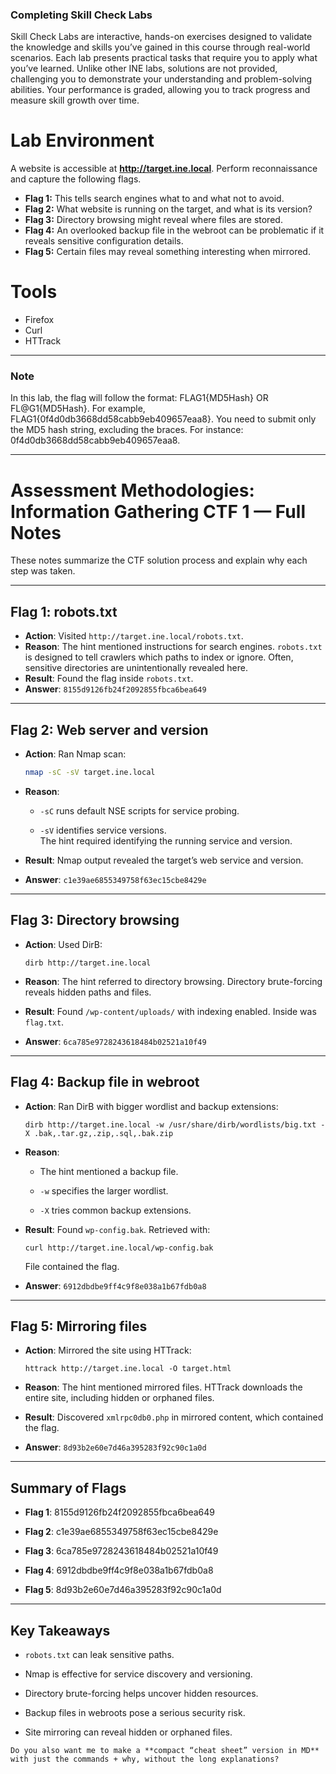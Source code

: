### Completing Skill Check Labs

Skill Check Labs are interactive, hands-on exercises designed to validate the knowledge and skills you’ve gained in this course through real-world scenarios. Each lab presents practical tasks that require you to apply what you’ve learned. Unlike other INE labs, solutions are not provided, challenging you to demonstrate your understanding and problem-solving abilities. Your performance is graded, allowing you to track progress and measure skill growth over time.

# Lab Environment

A website is accessible at **http://target.ine.local**. Perform reconnaissance and capture the following flags.

- **Flag 1:** This tells search engines what to and what not to avoid.
- **Flag 2:** What website is running on the target, and what is its version?
- **Flag 3:** Directory browsing might reveal where files are stored.
- **Flag 4:** An overlooked backup file in the webroot can be problematic if it reveals sensitive configuration details.
- **Flag 5:** Certain files may reveal something interesting when mirrored.

# Tools

- Firefox
- Curl
- HTTrack

---

### Note

In this lab, the flag will follow the format: FLAG1{MD5Hash} OR FL@G1{MD5Hash}. For example, FLAG1{0f4d0db3668dd58cabb9eb409657eaa8}. You need to submit only the MD5 hash string, excluding the braces. For instance: 0f4d0db3668dd58cabb9eb409657eaa8.

--- 
# Assessment Methodologies: Information Gathering CTF 1 — Full Notes

These notes summarize the CTF solution process and explain why each step was taken.

---

## Flag 1: robots.txt

- **Action**: Visited `http://target.ine.local/robots.txt`.  
- **Reason**: The hint mentioned instructions for search engines. `robots.txt` is designed to tell crawlers which paths to index or ignore. Often, sensitive directories are unintentionally revealed here.  
- **Result**: Found the flag inside `robots.txt`.  
- **Answer**: `8155d9126fb24f2092855fbca6bea649`

---

## Flag 2: Web server and version

- **Action**: Ran Nmap scan:
  ```bash
  nmap -sC -sV target.ine.local
- **Reason**:
    
    - `-sC` runs default NSE scripts for service probing.
        
    - `-sV` identifies service versions.  
        The hint required identifying the running service and version.
        
- **Result**: Nmap output revealed the target’s web service and version.
    
- **Answer**: `c1e39ae6855349758f63ec15cbe8429e`
    

---

## Flag 3: Directory browsing

- **Action**: Used DirB:
    
    `dirb http://target.ine.local`
    
- **Reason**: The hint referred to directory browsing. Directory brute-forcing reveals hidden paths and files.
    
- **Result**: Found `/wp-content/uploads/` with indexing enabled. Inside was `flag.txt`.
    
- **Answer**: `6ca785e9728243618484b02521a10f49`
    

---

## Flag 4: Backup file in webroot

- **Action**: Ran DirB with bigger wordlist and backup extensions:
    
    `dirb http://target.ine.local -w /usr/share/dirb/wordlists/big.txt -X .bak,.tar.gz,.zip,.sql,.bak.zip`
    
- **Reason**:
    
    - The hint mentioned a backup file.
        
    - `-w` specifies the larger wordlist.
        
    - `-X` tries common backup extensions.
        
- **Result**: Found `wp-config.bak`. Retrieved with:
    
    `curl http://target.ine.local/wp-config.bak`
    
    File contained the flag.
    
- **Answer**: `6912dbdbe9ff4c9f8e038a1b67fdb0a8`
    

---

## Flag 5: Mirroring files

- **Action**: Mirrored the site using HTTrack:
    
    `httrack http://target.ine.local -O target.html`
    
- **Reason**: The hint mentioned mirrored files. HTTrack downloads the entire site, including hidden or orphaned files.
    
- **Result**: Discovered `xmlrpc0db0.php` in mirrored content, which contained the flag.
    
- **Answer**: `8d93b2e60e7d46a395283f92c90c1a0d`
    

---

## Summary of Flags

- **Flag 1**: 8155d9126fb24f2092855fbca6bea649
    
- **Flag 2**: c1e39ae6855349758f63ec15cbe8429e
    
- **Flag 3**: 6ca785e9728243618484b02521a10f49
    
- **Flag 4**: 6912dbdbe9ff4c9f8e038a1b67fdb0a8
    
- **Flag 5**: 8d93b2e60e7d46a395283f92c90c1a0d
    

---

## Key Takeaways

- `robots.txt` can leak sensitive paths.
    
- Nmap is effective for service discovery and versioning.
    
- Directory brute-forcing helps uncover hidden resources.
    
- Backup files in webroots pose a serious security risk.
    
- Site mirroring can reveal hidden or orphaned files.
    

`Do you also want me to make a **compact “cheat sheet” version in MD** with just the commands + why, without the long explanations?`